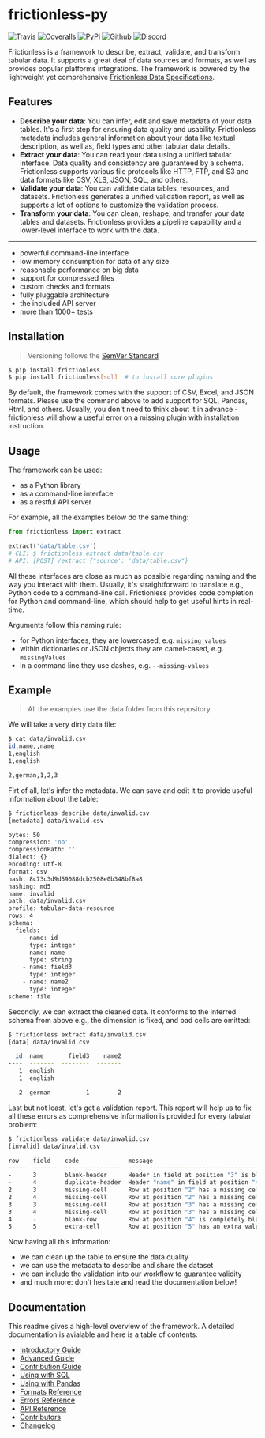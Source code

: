 # frictionless-py

[![Travis](https://img.shields.io/travis/frictionlessdata/frictionless-py/master.svg)](https://travis-ci.org/frictionlessdata/frictionless-py)
[![Coveralls](http://img.shields.io/coveralls/frictionlessdata/frictionless-py.svg?branch=master)](https://coveralls.io/r/frictionlessdata/frictionless-py?branch=master)
[![PyPi](https://img.shields.io/pypi/v/frictionless.svg)](https://pypi.python.org/pypi/frictionless)
[![Github](https://img.shields.io/badge/github-master-brightgreen)](https://github.com/frictionlessdata/frictionless-py)
[![Discord](https://img.shields.io/gitter/room/frictionlessdata/chat.svg)](https://discord.com/channels/695635777199145130/695635777199145133)

Frictionless is a framework to describe, extract, validate, and transform tabular data. It supports a great deal of data sources and formats, as well as provides popular platforms integrations. The framework is powered by the lightweight yet comprehensive [Frictionless Data Specifications](https://specs.frictionlessdata.io/).

## Features

- **Describe your data**: You can infer, edit and save metadata of your data tables. It's a first step for ensuring data quality and usability. Frictionless metadata includes general information about your data like textual description, as well as, field types and other tabular data details.
- **Extract your data**: You can read your data using a unified tabular interface. Data quality and consistency are guaranteed by a schema. Frictionless supports various file protocols like HTTP, FTP, and S3 and data formats like CSV, XLS, JSON, SQL, and others.
- **Validate your data**: You can validate data tables, resources, and datasets. Frictionless generates a unified validation report, as well as supports a lot of options to customize the validation process.
- **Transform your data**: You can clean, reshape, and transfer your data tables and datasets. Frictionless provides a pipeline capability and a lower-level interface to work with the data.

---

- powerful command-line interface
- low memory consumption for data of any size
- reasonable performance on big data
- support for compressed files
- custom checks and formats
- fully pluggable architecture
- the included API server
- more than 1000+ tests

## Installation

> Versioning follows the [SemVer Standard](https://semver.org/)

```bash
$ pip install frictionless
$ pip install frictionless[sql]  # to install core plugins
```

By default, the framework comes with the support of CSV, Excel, and JSON formats. Please use the command above to add support for SQL, Pandas, Html, and others. Usually, you don't need to think about it in advance - frictionless will show a useful error on a missing plugin with installation instruction.

## Usage

The framework can be used:
- as a Python library
- as a command-line interface
- as a restful API server

For example, all the examples below do the same thing:

```python
from frictionless import extract

extract('data/table.csv')
# CLI: $ frictionless extract data/table.csv
# API: [POST] /extract {"source': 'data/table.csv"}
```

All these interfaces are close as much as possible regarding naming and the way you interact with them. Usually, it's straightforward to translate e.g., Python code to a command-line call. Frictionless provides code completion for Python and command-line, which should help to get useful hints in real-time.

Arguments follow this naming rule:
- for Python interfaces, they are lowercased, e.g. `missing_values`
- within dictionaries or JSON objects they are camel-cased, e.g. `missingValues`
- in a command line they use dashes, e.g. `--missing-values`

## Example

> All the examples use the data folder from this repository

We will take a very dirty data file:


```bash
$ cat data/invalid.csv
id,name,,name
1,english
1,english

2,german,1,2,3
```

Firt of all, let's infer the metadata. We can save and edit it to provide useful information about the table:

```bash
$ frictionless describe data/invalid.csv
[metadata] data/invalid.csv

bytes: 50
compression: 'no'
compressionPath: ''
dialect: {}
encoding: utf-8
format: csv
hash: 8c73c3d9d59088dcb2508e0b348bf8a8
hashing: md5
name: invalid
path: data/invalid.csv
profile: tabular-data-resource
rows: 4
schema:
  fields:
    - name: id
      type: integer
    - name: name
      type: string
    - name: field3
      type: integer
    - name: name2
      type: integer
scheme: file
```

Secondly, we can extract the cleaned data. It conforms to the inferred schema from above e.g., the dimension is fixed, and bad cells are omitted:

```bash
$ frictionless extract data/invalid.csv
[data] data/invalid.csv

  id  name       field3    name2
----  -------  --------  -------
   1  english
   1  english

   2  german          1        2
```

Last but not least, let's get a validation report. This report will help us to fix all these errors as comprehensive information is provided for every tabular problem:

```bash
$ frictionless validate data/invalid.csv
[invalid] data/invalid.csv

row    field    code              message
-----  -------  ----------------  ------------------------------------------------------------------------------------------------
-      3        blank-header      Header in field at position "3" is blank
-      4        duplicate-header  Header "name" in field at position "4" is duplicated to header in another field: at position "2"
2      3        missing-cell      Row at position "2" has a missing cell in field "field3" at position "3"
2      4        missing-cell      Row at position "2" has a missing cell in field "name2" at position "4"
3      3        missing-cell      Row at position "3" has a missing cell in field "field3" at position "3"
3      4        missing-cell      Row at position "3" has a missing cell in field "name2" at position "4"
4      -        blank-row         Row at position "4" is completely blank
5      5        extra-cell        Row at position "5" has an extra value in field at position "5"
```

Now having all this information:
- we can clean up the table to ensure the data quality
- we can use the metadata to describe and share the dataset
- we can include the validation into our workflow to guarantee validity
- and much more: don't hesitate and read the documentation below!

## Documentation

This readme gives a high-level overview of the framework. A detailed documentation is avialable and here is a table of contents:
- [Introductory Guide](docs/introductory-guide.md)
- [Advanced Guide](docs/advanced-guide.md)
- [Contribution Guide](docs/contribution-guide.md)
- [Using with SQL](docs/using-with-sql.md)
- [Using with Pandas](docs/using-with-pandas.md)
- [Formats Reference](docs/formats-reference.md)
- [Errors Reference](docs/errors-reference.md)
- [API Reference](docs/api-reference.md)
- [Contributors](docs/contributors.md)
- [Changelog](docs/changelog.md)
